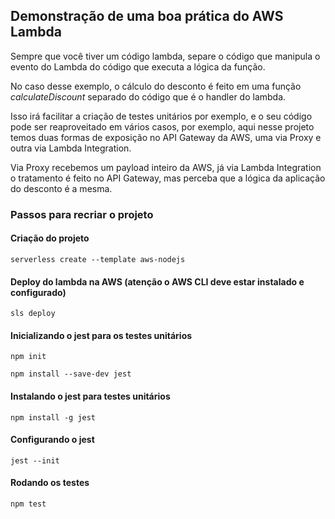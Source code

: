 ## Demonstração de uma boa prática do AWS Lambda

Sempre que você tiver um código lambda, separe o código que manipula o evento do Lambda do código que executa a lógica da função.

No caso desse exemplo, o cálculo do desconto é feito em uma função _calculateDiscount_ separado do código que é o handler do lambda.

Isso irá facilitar a criação de testes unitários por exemplo, e o seu código pode ser reaproveitado em vários casos, por exemplo, aqui nesse projeto temos duas formas de exposição no API Gateway da AWS, uma via Proxy e outra via Lambda Integration.

Via Proxy recebemos um payload inteiro da AWS, já via Lambda Integration o tratamento é feito no API Gateway, mas perceba que a lógica da aplicação do desconto é a mesma.

### Passos para recriar o projeto

#### Criação do projeto
`serverless create --template aws-nodejs`

#### Deploy do lambda na AWS (atenção o AWS CLI deve estar instalado e configurado)
`sls deploy`

#### Inicializando o jest para os testes unitários
`npm init`

`npm install --save-dev jest`

#### Instalando o jest para testes unitários
`npm install -g jest`

#### Configurando o jest
`jest --init`

#### Rodando os testes
`npm test`
